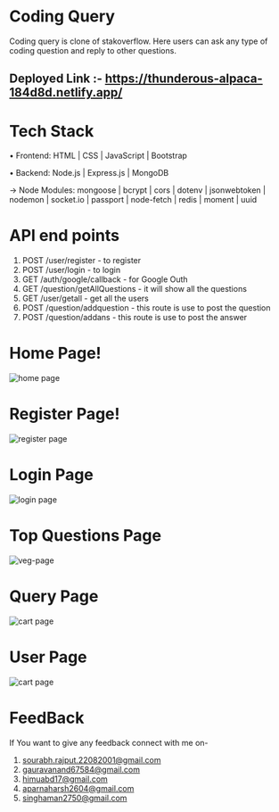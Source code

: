 

# Coding Query

Coding query is clone of stakoverflow. Here users can ask any type of coding question and reply to other questions.

## Deployed Link :- https://thunderous-alpaca-184d8d.netlify.app/



# Tech Stack

• Frontend: HTML | CSS | JavaScript | Bootstrap

• Backend: Node.js | Express.js | MongoDB

→ Node Modules: mongoose | bcrypt | cors | dotenv | jsonwebtoken | nodemon | socket.io | passport | node-fetch | redis | moment | uuid

# API end points


1) POST /user/register - to register
2) POST /user/login - to login
3) GET /auth/google/callback - for Google Outh
4) GET /question/getAllQuestions - it will show all the questions
5) GET /user/getall - get all the users
6) POST /question/addquestion - this route is use to post the question
7) POST /question/addans - this route is use to post the answer

# Home Page!

![home page](https://user-images.githubusercontent.com/112754483/229414278-c06a6499-834c-4821-b60b-0e6845aaf4c0.jpeg)


# Register Page!


![register page](https://user-images.githubusercontent.com/112754483/229415083-f207fb50-6df3-4126-b90f-7842748d9eae.jpeg)

# Login Page

![login page](https://user-images.githubusercontent.com/112754483/229414394-b3713786-f5c7-45af-a67d-b4d572aec4d5.jpeg)

# Top Questions Page

![veg-page](https://user-images.githubusercontent.com/112754483/229415203-2936bb53-db02-4384-96f3-06d66b0d329e.jpeg)


# Query Page

![cart page](https://user-images.githubusercontent.com/112754483/229415335-9a6da97b-68cb-4448-95d8-b1644a6e1ed2.jpeg)

# User Page

![cart page](https://user-images.githubusercontent.com/112754483/229415420-dc7cb966-e2f7-43bb-85e0-8338c061e8a5.jpeg)


# FeedBack
If You want to give any feedback connect with me on-
1) sourabh.rajput.22082001@gmail.com
2) gauravanand67584@gmail.com
3) himuabd17@gmail.com
4) aparnaharsh2604@gmail.com
5) singhaman2750@gmail.com

